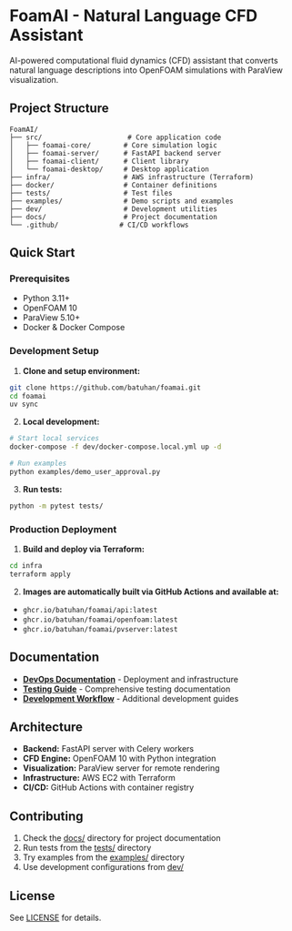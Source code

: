 # FoamAI - Natural Language CFD Assistant

AI-powered computational fluid dynamics (CFD) assistant that converts natural language descriptions into OpenFOAM simulations with ParaView visualization.

## Project Structure

```
FoamAI/
├── src/                     # Core application code
│   ├── foamai-core/        # Core simulation logic
│   ├── foamai-server/      # FastAPI backend server
│   ├── foamai-client/      # Client library
│   └── foamai-desktop/     # Desktop application
├── infra/                  # AWS infrastructure (Terraform)
├── docker/                 # Container definitions
├── tests/                  # Test files
├── examples/               # Demo scripts and examples
├── dev/                    # Development utilities
├── docs/                   # Project documentation
└── .github/               # CI/CD workflows
```

## Quick Start

### Prerequisites

- Python 3.11+
- OpenFOAM 10
- ParaView 5.10+
- Docker & Docker Compose

### Development Setup

1. **Clone and setup environment:**
```bash
git clone https://github.com/batuhan/foamai.git
cd foamai
uv sync
```

2. **Local development:**
```bash
# Start local services
docker-compose -f dev/docker-compose.local.yml up -d

# Run examples
python examples/demo_user_approval.py
```

3. **Run tests:**
```bash
python -m pytest tests/
```

### Production Deployment

1. **Build and deploy via Terraform:**
```bash
cd infra
terraform apply
```

2. **Images are automatically built via GitHub Actions and available at:**
- `ghcr.io/batuhan/foamai/api:latest`
- `ghcr.io/batuhan/foamai/openfoam:latest` 
- `ghcr.io/batuhan/foamai/pvserver:latest`

## Documentation

- **[DevOps Documentation](docs/task_4_devops/)** - Deployment and infrastructure
- **[Testing Guide](docs/TESTING.md)** - Comprehensive testing documentation
- **[Development Workflow](docs/)** - Additional development guides

## Architecture

- **Backend:** FastAPI server with Celery workers
- **CFD Engine:** OpenFOAM 10 with Python integration
- **Visualization:** ParaView server for remote rendering
- **Infrastructure:** AWS EC2 with Terraform
- **CI/CD:** GitHub Actions with container registry

## Contributing

1. Check the [docs/](docs/) directory for project documentation
2. Run tests from the [tests/](tests/) directory
3. Try examples from the [examples/](examples/) directory
4. Use development configurations from [dev/](dev/)

## License

See [LICENSE](LICENSE) for details.
